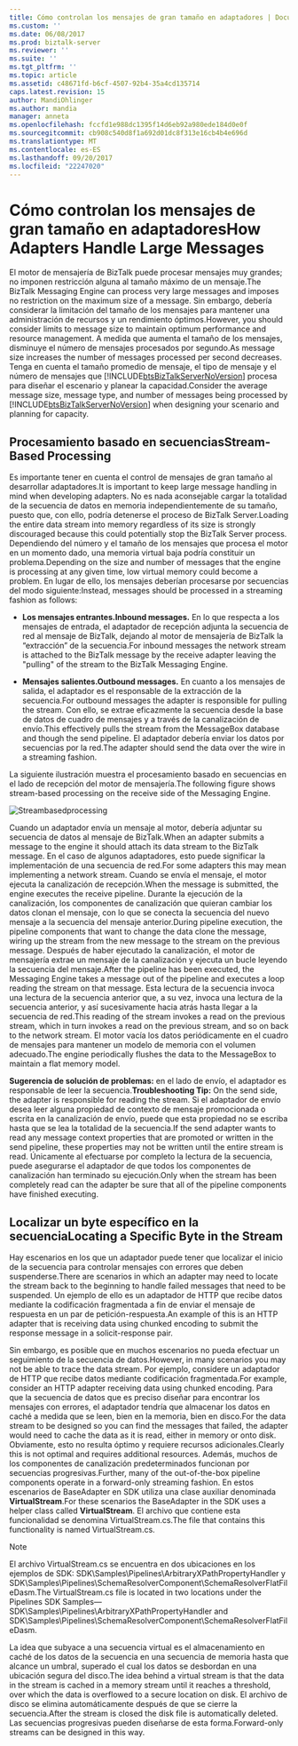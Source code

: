 ```yaml
---
title: Cómo controlan los mensajes de gran tamaño en adaptadores | Documentos de Microsoft
ms.custom: ''
ms.date: 06/08/2017
ms.prod: biztalk-server
ms.reviewer: ''
ms.suite: ''
ms.tgt_pltfrm: ''
ms.topic: article
ms.assetid: c48671fd-b6cf-4507-92b4-35a4cd135714
caps.latest.revision: 15
author: MandiOhlinger
ms.author: mandia
manager: anneta
ms.openlocfilehash: fccfd1e988dc1395f14d6eb92a980ede184d0e0f
ms.sourcegitcommit: cb908c540d8f1a692d01dc8f313e16cb4b4e696d
ms.translationtype: MT
ms.contentlocale: es-ES
ms.lasthandoff: 09/20/2017
ms.locfileid: "22247020"
---
```

# <a name="how-adapters-handle-large-messages"></a><span data-ttu-id="1f116-102">Cómo controlan los mensajes de gran tamaño en adaptadores</span><span class="sxs-lookup"><span data-stu-id="1f116-102">How Adapters Handle Large Messages</span></span>
<span data-ttu-id="1f116-103">El motor de mensajería de BizTalk puede procesar mensajes muy grandes; no imponen restricción alguna al tamaño máximo de un mensaje.</span><span class="sxs-lookup"><span data-stu-id="1f116-103">The BizTalk Messaging Engine can process very large messages and imposes no restriction on the maximum size of a message.</span></span> <span data-ttu-id="1f116-104">Sin embargo, debería considerar la limitación del tamaño de los mensajes para mantener una administración de recursos y un rendimiento óptimos.</span><span class="sxs-lookup"><span data-stu-id="1f116-104">However, you should consider limits to message size to maintain optimum performance and resource management.</span></span> <span data-ttu-id="1f116-105">A medida que aumenta el tamaño de los mensajes, disminuye el número de mensajes procesados por segundo.</span><span class="sxs-lookup"><span data-stu-id="1f116-105">As message size increases the number of messages processed per second decreases.</span></span> <span data-ttu-id="1f116-106">Tenga en cuenta el tamaño promedio de mensaje, el tipo de mensaje y el número de mensajes que [!INCLUDE[btsBizTalkServerNoVersion](../includes/btsbiztalkservernoversion-md.md)] procesa para diseñar el escenario y planear la capacidad.</span><span class="sxs-lookup"><span data-stu-id="1f116-106">Consider the average message size, message type, and number of messages being processed by [!INCLUDE[btsBizTalkServerNoVersion](../includes/btsbiztalkservernoversion-md.md)] when designing your scenario and planning for capacity.</span></span>  
  
## <a name="stream-based-processing"></a><span data-ttu-id="1f116-107">Procesamiento basado en secuencias</span><span class="sxs-lookup"><span data-stu-id="1f116-107">Stream-Based Processing</span></span>  
 <span data-ttu-id="1f116-108">Es importante tener en cuenta el control de mensajes de gran tamaño al desarrollar adaptadores.</span><span class="sxs-lookup"><span data-stu-id="1f116-108">It is important to keep large message handling in mind when developing adapters.</span></span> <span data-ttu-id="1f116-109">No es nada aconsejable cargar la totalidad de la secuencia de datos en memoria independientemente de su tamaño, puesto que, con ello, podría detenerse el proceso de BizTalk Server.</span><span class="sxs-lookup"><span data-stu-id="1f116-109">Loading the entire data stream into memory regardless of its size is strongly discouraged because this could potentially stop the BizTalk Server process.</span></span> <span data-ttu-id="1f116-110">Dependiendo del número y el tamaño de los mensajes que procesa el motor en un momento dado, una memoria virtual baja podría constituir un problema.</span><span class="sxs-lookup"><span data-stu-id="1f116-110">Depending on the size and number of messages that the engine is processing at any given time, low virtual memory could become a problem.</span></span> <span data-ttu-id="1f116-111">En lugar de ello, los mensajes deberían procesarse por secuencias del modo siguiente:</span><span class="sxs-lookup"><span data-stu-id="1f116-111">Instead, messages should be processed in a streaming fashion as follows:</span></span>  
  
-   <span data-ttu-id="1f116-112">**Los mensajes entrantes.**</span><span class="sxs-lookup"><span data-stu-id="1f116-112">**Inbound messages.**</span></span> <span data-ttu-id="1f116-113">En lo que respecta a los mensajes de entrada, el adaptador de recepción adjunta la secuencia de red al mensaje de BizTalk, dejando al motor de mensajería de BizTalk la “extracción” de la secuencia.</span><span class="sxs-lookup"><span data-stu-id="1f116-113">For inbound messages the network stream is attached to the BizTalk message by the receive adapter leaving the "pulling" of the stream to the BizTalk Messaging Engine.</span></span>  
  
-   <span data-ttu-id="1f116-114">**Mensajes salientes.**</span><span class="sxs-lookup"><span data-stu-id="1f116-114">**Outbound messages.**</span></span> <span data-ttu-id="1f116-115">En cuanto a los mensajes de salida, el adaptador es el responsable de la extracción de la secuencia.</span><span class="sxs-lookup"><span data-stu-id="1f116-115">For outbound messages the adapter is responsible for pulling the stream.</span></span> <span data-ttu-id="1f116-116">Con ello, se extrae eficazmente la secuencia desde la base de datos de cuadro de mensajes y a través de la canalización de envío.</span><span class="sxs-lookup"><span data-stu-id="1f116-116">This effectively pulls the stream from the MessageBox database and though the send pipeline.</span></span> <span data-ttu-id="1f116-117">El adaptador debería enviar los datos por secuencias por la red.</span><span class="sxs-lookup"><span data-stu-id="1f116-117">The adapter should send the data over the wire in a streaming fashion.</span></span>  
  
 <span data-ttu-id="1f116-118">La siguiente ilustración muestra el procesamiento basado en secuencias en el lado de recepción del motor de mensajería.</span><span class="sxs-lookup"><span data-stu-id="1f116-118">The following figure shows stream-based processing on the receive side of the Messaging Engine.</span></span>  
  
 ![](../core/media/streambasedprocessing.gif "Streambasedprocessing")  
  
 <span data-ttu-id="1f116-119">Cuando un adaptador envía un mensaje al motor, debería adjuntar su secuencia de datos al mensaje de BizTalk.</span><span class="sxs-lookup"><span data-stu-id="1f116-119">When an adapter submits a message to the engine it should attach its data stream to the BizTalk message.</span></span> <span data-ttu-id="1f116-120">En el caso de algunos adaptadores, esto puede significar la implementación de una secuencia de red.</span><span class="sxs-lookup"><span data-stu-id="1f116-120">For some adapters this may mean implementing a network stream.</span></span> <span data-ttu-id="1f116-121">Cuando se envía el mensaje, el motor ejecuta la canalización de recepción.</span><span class="sxs-lookup"><span data-stu-id="1f116-121">When the message is submitted, the engine executes the receive pipeline.</span></span> <span data-ttu-id="1f116-122">Durante la ejecución de la canalización, los componentes de canalización que quieran cambiar los datos clonan el mensaje, con lo que se conecta la secuencia del nuevo mensaje a la secuencia del mensaje anterior.</span><span class="sxs-lookup"><span data-stu-id="1f116-122">During pipeline execution, the pipeline components that want to change the data clone the message, wiring up the stream from the new message to the stream on the previous message.</span></span> <span data-ttu-id="1f116-123">Después de haber ejecutado la canalización, el motor de mensajería extrae un mensaje de la canalización y ejecuta un bucle leyendo la secuencia del mensaje.</span><span class="sxs-lookup"><span data-stu-id="1f116-123">After the pipeline has been executed, the Messaging Engine takes a message out of the pipeline and executes a loop reading the stream on that message.</span></span> <span data-ttu-id="1f116-124">Esta lectura de la secuencia invoca una lectura de la secuencia anterior que, a su vez, invoca una lectura de la secuencia anterior, y así sucesivamente hacia atrás hasta llegar a la secuencia de red.</span><span class="sxs-lookup"><span data-stu-id="1f116-124">This reading of the stream invokes a read on the previous stream, which in turn invokes a read on the previous stream, and so on back to the network stream.</span></span> <span data-ttu-id="1f116-125">El motor vacía los datos periódicamente en el cuadro de mensajes para mantener un modelo de memoria con el volumen adecuado.</span><span class="sxs-lookup"><span data-stu-id="1f116-125">The engine periodically flushes the data to the MessageBox to maintain a flat memory model.</span></span>  
  
 <span data-ttu-id="1f116-126">**Sugerencia de solución de problemas:** en el lado de envío, el adaptador es responsable de leer la secuencia.</span><span class="sxs-lookup"><span data-stu-id="1f116-126">**Troubleshooting Tip:** On the send side, the adapter is responsible for reading the stream.</span></span> <span data-ttu-id="1f116-127">Si el adaptador de envío desea leer alguna propiedad de contexto de mensaje promocionada o escrita en la canalización de envío, puede que esta propiedad no se escriba hasta que se lea la totalidad de la secuencia.</span><span class="sxs-lookup"><span data-stu-id="1f116-127">If the send adapter wants to read any message context properties that are promoted or written in the send pipeline, these properties may not be written until the entire stream is read.</span></span> <span data-ttu-id="1f116-128">Únicamente al efectuarse por completo la lectura de la secuencia, puede asegurarse el adaptador de que todos los componentes de canalización han terminado su ejecución.</span><span class="sxs-lookup"><span data-stu-id="1f116-128">Only when the stream has been completely read can the adapter be sure that all of the pipeline components have finished executing.</span></span>  
  
## <a name="locating-a-specific-byte-in-the-stream"></a><span data-ttu-id="1f116-129">Localizar un byte específico en la secuencia</span><span class="sxs-lookup"><span data-stu-id="1f116-129">Locating a Specific Byte in the Stream</span></span>  
 <span data-ttu-id="1f116-130">Hay escenarios en los que un adaptador puede tener que localizar el inicio de la secuencia para controlar mensajes con errores que deben suspenderse.</span><span class="sxs-lookup"><span data-stu-id="1f116-130">There are scenarios in which an adapter may need to locate the stream back to the beginning to handle failed messages that need to be suspended.</span></span> <span data-ttu-id="1f116-131">Un ejemplo de ello es un adaptador de HTTP que recibe datos mediante la codificación fragmentada a fin de enviar el mensaje de respuesta en un par de petición-respuesta.</span><span class="sxs-lookup"><span data-stu-id="1f116-131">An example of this is an HTTP adapter that is receiving data using chunked encoding to submit the response message in a solicit-response pair.</span></span>  
  
 <span data-ttu-id="1f116-132">Sin embargo, es posible que en muchos escenarios no pueda efectuar un seguimiento de la secuencia de datos.</span><span class="sxs-lookup"><span data-stu-id="1f116-132">However, in many scenarios you may not be able to trace the data stream.</span></span> <span data-ttu-id="1f116-133">Por ejemplo, considere un adaptador de HTTP que recibe datos mediante codificación fragmentada.</span><span class="sxs-lookup"><span data-stu-id="1f116-133">For example, consider an HTTP adapter receiving data using chunked encoding.</span></span> <span data-ttu-id="1f116-134">Para que la secuencia de datos que es preciso diseñar para encontrar los mensajes con errores, el adaptador tendría que almacenar los datos en caché a medida que se leen, bien en la memoria, bien en disco.</span><span class="sxs-lookup"><span data-stu-id="1f116-134">For the data stream to be designed so you can find the messages that failed, the adapter would need to cache the data as it is read, either in memory or onto disk.</span></span> <span data-ttu-id="1f116-135">Obviamente, esto no resulta óptimo y requiere recursos adicionales.</span><span class="sxs-lookup"><span data-stu-id="1f116-135">Clearly this is not optimal and requires additional resources.</span></span> <span data-ttu-id="1f116-136">Además, muchos de los componentes de canalización predeterminados funcionan por secuencias progresivas.</span><span class="sxs-lookup"><span data-stu-id="1f116-136">Further, many of the out-of-the-box pipeline components operate in a forward-only streaming fashion.</span></span> <span data-ttu-id="1f116-137">En estos escenarios de BaseAdapter en SDK utiliza una clase auxiliar denominada **VirtualStream**.</span><span class="sxs-lookup"><span data-stu-id="1f116-137">For these scenarios the BaseAdapter in the SDK uses a helper class called **VirtualStream**.</span></span> <span data-ttu-id="1f116-138">El archivo que contiene esta funcionalidad se denomina VirtualStream.cs.</span><span class="sxs-lookup"><span data-stu-id="1f116-138">The file that contains this functionality is named VirtualStream.cs.</span></span>  
  
> [!NOTE]
>  <span data-ttu-id="1f116-139">El archivo VirtualStream.cs se encuentra en dos ubicaciones en los ejemplos de SDK: SDK\Samples\Pipelines\ArbitraryXPathPropertyHandler y SDK\Samples\Pipelines\SchemaResolverComponent\SchemaResolverFlatFileDasm.</span><span class="sxs-lookup"><span data-stu-id="1f116-139">The VirtualStream.cs file is located in two locations under the Pipelines SDK Samples—SDK\Samples\Pipelines\ArbitraryXPathPropertyHandler and SDK\Samples\Pipelines\SchemaResolverComponent\SchemaResolverFlatFileDasm.</span></span>  
  
 <span data-ttu-id="1f116-140">La idea que subyace a una secuencia virtual es el almacenamiento en caché de los datos de la secuencia en una secuencia de memoria hasta que alcance un umbral, superado el cual los datos se desbordan en una ubicación segura del disco.</span><span class="sxs-lookup"><span data-stu-id="1f116-140">The idea behind a virtual stream is that the data in the stream is cached in a memory stream until it reaches a threshold, over which the data is overflowed to a secure location on disk.</span></span> <span data-ttu-id="1f116-141">El archivo de disco se elimina automáticamente después de que se cierre la secuencia.</span><span class="sxs-lookup"><span data-stu-id="1f116-141">After the stream is closed the disk file is automatically deleted.</span></span> <span data-ttu-id="1f116-142">Las secuencias progresivas pueden diseñarse de esta forma.</span><span class="sxs-lookup"><span data-stu-id="1f116-142">Forward-only streams can be designed in this way.</span></span>